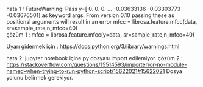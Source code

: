 
hata 1 : FutureWarning: Pass y=[ 0.          0.          0.         ... -0.03633136 -0.03303773 -0.03676501] as keyword args.
From version 0.10 passing these as positional arguments will result in an error mfcc = librosa.feature.mfcc(data, sr=sample_rate,n_mfcc=40)  
çözüm 1 : mfcc = librosa.feature.mfcc(y=data, sr=sample_rate,n_mfcc=40)  

Uyarı gidermek için : https://docs.python.org/3/library/warnings.html  

hata 2: jupyter notebook içine py dosyası import edilemiyor.
çözüm 2 : https://stackoverflow.com/questions/15514593/importerror-no-module-named-when-trying-to-run-python-script/15622021#15622021
Dosya yolunu belirmek gerekiyor.